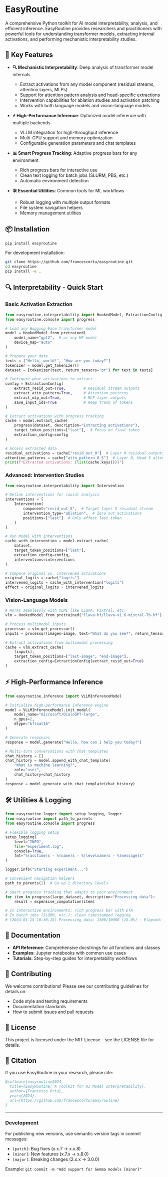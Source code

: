 # EasyRoutine

A comprehensive Python toolkit for AI model interpretability, analysis, and efficient inference. EasyRoutine provides researchers and practitioners with powerful tools for understanding transformer models, extracting internal activations, and performing mechanistic interpretability studies.

## 🚀 Key Features

- **🔍 Mechanistic Interpretability**: Deep analysis of transformer model internals
  - Extract activations from any model component (residual streams, attention layers, MLPs)
  - Support for attention pattern analysis and head-specific extractions
  - Intervention capabilities for ablation studies and activation patching
  - Works with both language models and vision-language models

- **⚡ High-Performance Inference**: Optimized model inference with multiple backends
  - VLLM integration for high-throughput inference
  - Multi-GPU support and memory optimization
  - Configurable generation parameters and chat templates

- **📊 Smart Progress Tracking**: Adaptive progress bars for any environment
  - Rich progress bars for interactive use
  - Clean text logging for batch jobs (SLURM, PBS, etc.)
  - Automatic environment detection

- **🛠️ Essential Utilities**: Common tools for ML workflows
  - Robust logging with multiple output formats
  - File system navigation helpers
  - Memory management utilities

## 📦 Installation

```bash
pip install easyroutine
```

For development installation:
```bash
git clone https://github.com/francescortu/easyroutine.git
cd easyroutine
pip install -e .
```

## 🔍 Interpretability - Quick Start

### Basic Activation Extraction

```python
from easyroutine.interpretability import HookedModel, ExtractionConfig
from easyroutine.console import progress

# Load any Hugging Face transformer model
model = HookedModel.from_pretrained(
    model_name="gpt2",  # or any HF model
    device_map="auto"
)

# Prepare your data
texts = ["Hello, world!", "How are you today?"]
tokenizer = model.get_tokenizer()
dataset = [tokenizer(text, return_tensors="pt") for text in texts]

# Configure what activations to extract
config = ExtractionConfig(
    extract_resid_out=True,        # Residual stream outputs
    extract_attn_pattern=True,     # Attention patterns  
    extract_mlp_out=True,          # MLP layer outputs
    save_input_ids=True            # Keep track of tokens
)

# Extract activations with progress tracking
cache = model.extract_cache(
    progress(dataset, description="Extracting activations"),
    target_token_positions=["last"],  # Focus on final token
    extraction_config=config
)

# Access extracted data
residual_activations = cache["resid_out_0"]  # Layer 0 residual outputs
attention_patterns = cache["attn_pattern_0_5"]  # Layer 0, Head 5 attention
print(f"Extracted activations: {list(cache.keys())}")
```

### Advanced: Intervention Studies

```python
from easyroutine.interpretability import Intervention

# Define interventions for causal analysis
interventions = [
    Intervention(
        component="resid_out_5",  # Target layer 5 residual stream
        intervention_type="ablation",  # Zero out activations
        positions=["last"]  # Only affect last token
    )
]

# Run model with interventions
cache_with_intervention = model.extract_cache(
    dataset,
    target_token_positions=["last"],
    extraction_config=config,
    interventions=interventions
)

# Compare original vs. intervened activations
original_logits = cache["logits"]
intervened_logits = cache_with_intervention["logits"] 
effect = original_logits - intervened_logits
```

### Vision-Language Models

```python
# Works seamlessly with VLMs like LLaVA, Pixtral, etc.
vlm = HookedModel.from_pretrained("llava-hf/llava-v1.6-mistral-7b-hf")

# Process multimodal inputs
processor = vlm.get_processor()
inputs = processor(images=image, text="What do you see?", return_tensors="pt")

# Extract activations from multimodal processing
cache = vlm.extract_cache(
    [inputs],
    target_token_positions=["last-image", "end-image"],
    extraction_config=ExtractionConfig(extract_resid_out=True)
)
```

## ⚡ High-Performance Inference

```python
from easyroutine.inference import VLLMInferenceModel

# Initialize high-performance inference engine
model = VLLMInferenceModel.init_model(
    model_name="microsoft/DialoGPT-large",
    n_gpus=2,
    dtype="bfloat16"
)

# Generate responses
response = model.generate("Hello, how can I help you today?")

# Multi-turn conversations with chat templates
chat_history = []
chat_history = model.append_with_chat_template(
    "What is machine learning?",
    role="user",
    chat_history=chat_history
)
response = model.generate_with_chat_template(chat_history)
```

## 🛠️ Utilities & Logging

```python
from easyroutine.logger import setup_logging, logger
from easyroutine import path_to_parents
from easyroutine.console import progress

# Flexible logging setup
setup_logging(
    level="INFO",
    file="experiment.log", 
    console=True,
    fmt="%(asctime)s - %(name)s - %(levelname)s - %(message)s"
)

logger.info("Starting experiment...")

# Convenient navigation helpers
path_to_parents(2)  # Go up 2 directory levels

# Smart progress tracking that adapts to your environment
for item in progress(large_dataset, description="Processing data"):
    result = expensive_computation(item)

# In interactive environments: rich progress bar with ETA
# In batch jobs (SLURM, etc.): clean timestamped logging
# [2024-01-15 10:30:15] Processing data: 1500/10000 (15.0%) - Elapsed: 2.3m, Remaining: 13.1m
```

## 📖 Documentation

- **API Reference**: Comprehensive docstrings for all functions and classes
- **Examples**: Jupyter notebooks with common use cases
- **Tutorials**: Step-by-step guides for interpretability workflows

## 🤝 Contributing

We welcome contributions! Please see our contributing guidelines for details on:
- Code style and testing requirements
- Documentation standards  
- How to submit issues and pull requests

## 📄 License

This project is licensed under the MIT License - see the LICENSE file for details.

## 🔬 Citation

If you use EasyRoutine in your research, please cite:

```bibtex
@software{easyroutine2024,
  title={EasyRoutine: A Toolkit for AI Model Interpretability},
  author={Francesco Ortu},
  year={2024},
  url={https://github.com/francescortu/easyroutine}
}
```

---

### Development

For publishing new versions, use semantic version tags in commit messages:
- `[patch]`: Bug fixes (x.x.7 → x.x.8) 
- `[minor]`: New features (x.7.x → x.8.0)
- `[major]`: Breaking changes (2.x.x → 3.0.0)

Example: `git commit -m "Add support for Gemma models [minor]"`